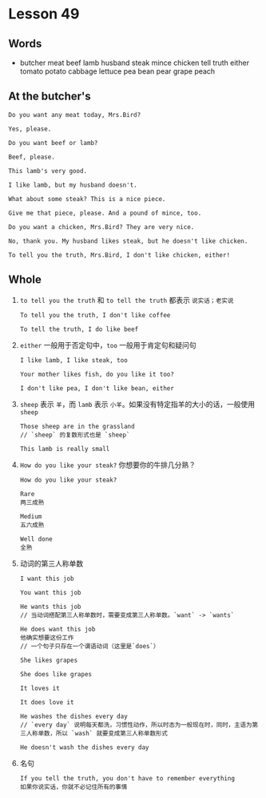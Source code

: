 # Lesson 49

## Words

- butcher meat beef lamb husband steak mince chicken tell truth either tomato potato cabbage lettuce pea bean pear grape peach

## At the butcher's

```
Do you want any meat today, Mrs.Bird?

Yes, please.

Do you want beef or lamb?

Beef, please.

This lamb's very good.

I like lamb, but my husband doesn't.

What about some steak? This is a nice piece.

Give me that piece, please. And a pound of mince, too.

Do you want a chicken, Mrs.Bird? They are very nice.

No, thank you. My husband likes steak, but he doesn't like chicken.

To tell you the truth, Mrs.Bird, I don't like chicken, either!
```

## Whole

1. `to tell you the truth` 和 `to tell the truth` 都表示 `说实话；老实说`

   ```
   To tell you the truth, I don't like coffee

   To tell the truth, I do like beef
   ```

2. `either` 一般用于否定句中，`too` 一般用于肯定句和疑问句

   ```
   I like lamb, I like steak, too

   Your mother likes fish, do you like it too?

   I don't like pea, I don't like bean, either
   ```

3. `sheep` 表示 `羊`，而 `lamb` 表示 `小羊`。如果没有特定指羊的大小的话，一般使用 `sheep`

   ```
   Those sheep are in the grassland
   // `sheep` 的复数形式也是 `sheep`

   This lamb is really small
   ```

4. `How do you like your steak?` 你想要你的牛排几分熟？

   ```
   How do you like your steak?

   Rare
   两三成熟

   Medium
   五六成熟

   Well done
   全熟
   ```

5. 动词的第三人称单数

   ```
   I want this job

   You want this job

   He wants this job
   // 当动词搭配第三人称单数时，需要变成第三人称单数。`want` -> `wants`

   He does want this job
   他确实想要这份工作
   // 一个句子只存在一个谓语动词（这里是`does`）

   She likes grapes

   She does like grapes

   It loves it

   It does love it

   He washes the dishes every day
   // `every day` 说明每天都洗，习惯性动作，所以时态为一般现在时，同时，主语为第三人称单数，所以 `wash` 就要变成第三人称单数形式

   He doesn't wash the dishes every day
   ```

6. 名句

   ```
   If you tell the truth, you don't have to remember everything
   如果你说实话，你就不必记住所有的事情
   ```
